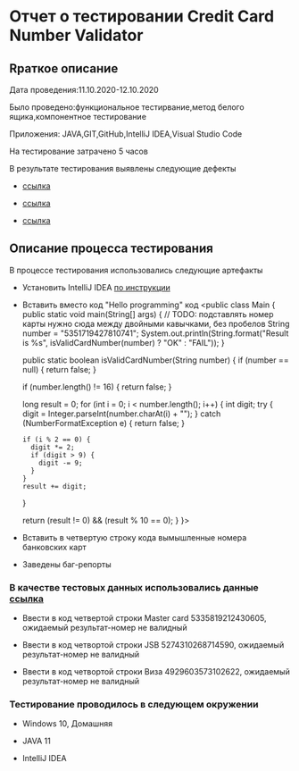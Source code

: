 # Отчет о тестировании Credit Card Number Validator
## Rраткое описание
Дата проведения:11.10.2020-12.10.2020

Было проведено:функциональное тестирвание,метод белого ящика,компонентное тестирование

Приложения: JAVA,GIT,GitHub,IntelliJ IDEA,Visual Studio Code

На тестирование затрачено 5 часов

В результате тестирования выявлены следующие дефекты

* [ссылка](https://docs.google.com/document/d/1KtM0jlyuY42WM6wcbcSVLXU_vRtqSbrqFByVV1ya2_Y/edit?usp=sharing)

* [ссылка](https://docs.google.com/document/d/1Mz_-I68yKhvNvxvuMgYIvPJxgnVBSLq8jVB2_UXQeK4/edit?usp=sharing)

* [ссылка](https://docs.google.com/document/d/1eIkIJTiQafUGYI2_flSJgWXxxd5d5OCljw53Mh-lrc8/edit?usp=sharing)

## Описание процесса тестирования

В процессе тестирования использовались следующие артефакты

* Установить IntelliJ IDEA [по инструкции](https://github.com/netology-code/javaqa-homeworks/blob/master/intro/idea.md)

* Вставить вместо код "Hello programming" код <public class Main {
  public static void main(String[] args) {
    // TODO: подставлять номер карты нужно сюда между двойными кавычками, без пробелов
    String number = "5351719427810741";
    System.out.println(String.format("Result is %s", isValidCardNumber(number) ? "OK" : "FAIL"));
  }

  public static boolean isValidCardNumber(String number) {
    if (number == null) {
      return false;
    }

    if (number.length() != 16) {
      return false;
    }

    long result = 0;
    for (int i = 0; i < number.length(); i++) {
      int digit;
      try {
        digit = Integer.parseInt(number.charAt(i) + "");
      } catch (NumberFormatException e) {
        return false;
      }

      if (i % 2 == 0) {
        digit *= 2;
        if (digit > 9) {
          digit -= 9;
        }
      }
      result += digit;
    }

    return (result != 0) && (result % 10 == 0);
  }
}>

* Вставить в четвертую строку кода вымышленные номера банковских карт

* Заведены баг-репорты

### В качестве тестовых данных использовались данные [ссылка](https://www.freeformatter.com/credit-card-number-generator-validator.html)

* Ввести в код четвертой строки Master card 5335819212430605, ожидаемый результат-номер не валидный

* Ввести в код четвортой строки JSB 5274310268714590, ожидаемый результат-номер не валидный

* Ввести в код четвортой строки Виза 4929603573102622, ожидаемый результат-номер не валидный

### Тестирование проводилось в следующем окружении

* Windows 10, Домашняя

* JAVA 11

* IntelliJ IDEA     
